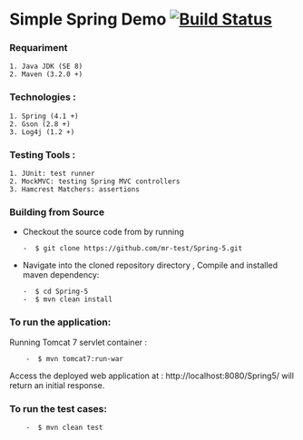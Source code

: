 # Simple Spring Demo [![Build Status](https://travis-ci.org/mr-test/Spring-MVC-4-Demo.svg?branch=master)](https://travis-ci.org/mr-test/Spring-MVC-4-Demo)
 
### Requariment 
    1. Java JDK (SE 8)
    2. Maven (3.2.0 +)
    
### Technologies :
    1. Spring (4.1 +)
    2. Gson (2.8 +)
    3. Log4j (1.2 +)
    
### Testing Tools :
    1. JUnit: test runner
    2. MockMVC: testing Spring MVC controllers
    3. Hamcrest Matchers: assertions
        
 
### Building from Source

  - Checkout the source code from by running
   
        -  $ git clone https://github.com/mr-test/Spring-5.git
    
  - Navigate into the cloned repository directory , Compile and installed maven dependency:
   
        -  $ cd Spring-5
        -  $ mvn clean install
    
### To run the application:
   Running Tomcat 7 servlet container :
   
        -  $ mvn tomcat7:run-war
        
Access the deployed web application at : http://localhost:8080/Spring5/ will return an initial response.
### To run the test cases:

        -  $ mvn clean test

